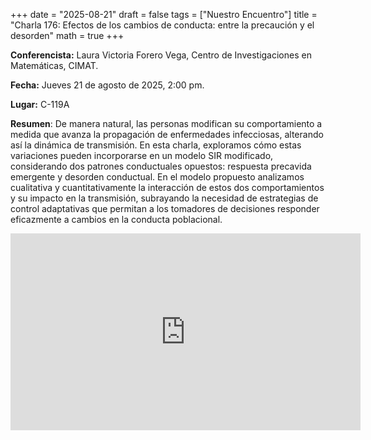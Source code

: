 +++
date  = "2025-08-21"
draft = false
tags  = ["Nuestro Encuentro"]
title = "Charla 176: Efectos de los cambios de conducta: entre la precaución y el desorden"
math  = true
+++

**Conferencista:** Laura Victoria Forero Vega, Centro de Investigaciones en Matemáticas, CIMAT.

**Fecha:** Jueves 21 de agosto de 2025, 2:00 pm.

**Lugar:** C-119A

**Resumen**: De manera natural, las personas modifican su comportamiento a medida que avanza la propagación de enfermedades infecciosas, alterando así la dinámica de transmisión. En esta charla, exploramos cómo estas variaciones pueden incorporarse en un modelo SIR modificado, considerando dos patrones conductuales opuestos: respuesta precavida emergente y desorden conductual. En el modelo propuesto analizamos cualitativa y cuantitativamente la interacción de estos dos comportamientos y su impacto en la transmisión, subrayando la necesidad de estrategias de control adaptativas que permitan a los tomadores de decisiones responder eficazmente a cambios en la conducta poblacional.


<iframe width="560" height="315" src="https://www.youtube.com/embed/AOUBVVf38ZE" title="YouTube video player" frameborder="0" allow="accelerometer; autoplay; clipboard-write; encrypted-media; gyroscope; picture-in-picture; web-share" allowfullscreen></iframe>

